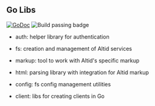 ## Go Libs
[![GoDoc](https://godoc.org/github.com/golang/gddo?status.svg)](https://godoc.org/github.com/altid/libs) ![Build passing badge](https://github.com/altid/libs/workflows/Test/badge.svg)

- auth: helper library for authentication

- fs:  creation and management of Altid services

- markup: tool to work with Altid's specific markup

- html: parsing library with integration for Altid markup

- config: fs config management utilities

- client: libs for creating clients in Go
